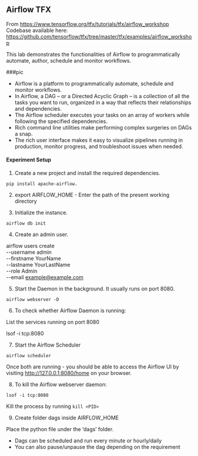 ## Airflow TFX

From https://www.tensorflow.org/tfx/tutorials/tfx/airflow_workshop <br>
Codebase available here: https://github.com/tensorflow/tfx/tree/master/tfx/examples/airflow_workshop

This lab demonstrates the functionalities of Airflow to programmatically automate, author, schedule and monitor workflows. 

###pic

- Airflow is a platform to programmatically automate, schedule and monitor workflows. 
- In Airflow, a DAG – or a Directed Acyclic Graph – is a collection of all the tasks you want to run, organized in a way that reflects their relationships and   dependencies. 
- The Airflow scheduler executes your tasks on an array of workers while following the specified dependencies. 
- Rich command line utilities make performing complex surgeries on DAGs a snap. 
- The rich user interface makes it easy to visualize pipelines running in production, monitor progress, and troubleshoot issues when needed. 



#### Experiment Setup

1. Create a new project and install the required dependencies.

```
pip install apache-airflow.
```
2. export AIRFLOW_HOME - Enter the path of the present working directory

3. Initialize the instance.

```
airflow db init
```

4. Create an admin user.

airflow users create \
    --username admin \
    --firstname YourName \
    --lastname YourLastName \
    --role Admin \
    --email example@example.com

5. Start the Daemon in the background. It usually runs on port 8080.

```
airflow webserver -D
```

6. To check whether Airflow Daemon is running:

List the services running on port 8080

lsof -i tcp:8080 

7. Start the Airflow Scheduler

```
airflow scheduler
```

Once both are running - you should be able to access the Airflow UI by visiting http://127.0.0.1:8080/home on your browser.

8. To kill the Airflow webserver daemon:

```
lsof -i tcp:8080  
```

Kill the process by running `kill <PID>`

9. Create folder dags inside AIRFLOW_HOME

Place the python file under the ‘dags’ folder.

- Dags can be scheduled and run every minute or hourly/daily
- You can also pause/unpause the dag depending on the requirement

